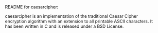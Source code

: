 README for caesarcipher:

caesarcipher is an implementation of the traditional Caesar Cipher encryption algorithm with an extension to all printable
ASCII characters. It has been written in C and is released under a BSD License.
